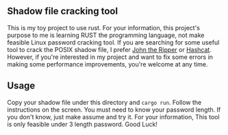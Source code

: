 ## Shadow file cracking tool
This is my toy project to use rust. For your information, this project's purpose to me is learning RUST the programming language, not make feasible Linux password cracking tool. If you are searching for some useful tool to crack the POSIX shadow file, I prefer [John the Ripper](https://www.openwall.com/john/) or [Hashcat](https://hashcat.net/hashcat/).  
However, if you're interested in my project and want to fix some errors in making some performance improvements, you're welcome at any time.

## Usage
Copy your shadow file under this directory and ```cargo run```. Follow the instructions on the screen. You must need to know your password length. If you don't know, just make assume and try it. For your information, This tool is only feasible under 3 length password. Good Luck!